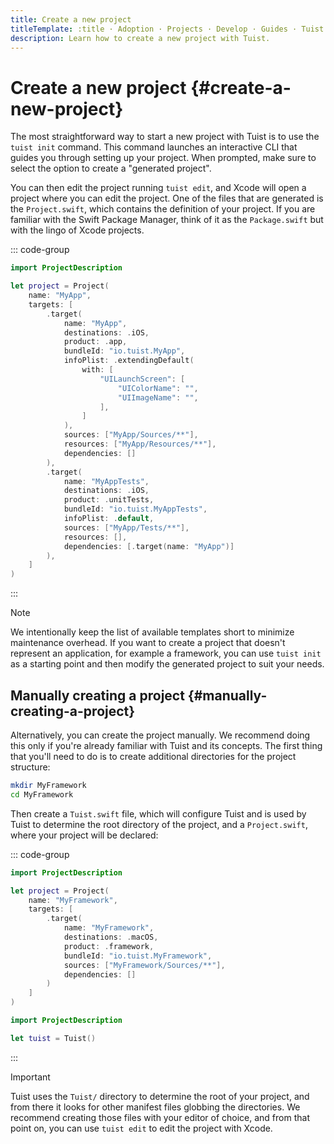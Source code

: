 ```yaml
---
title: Create a new project
titleTemplate: :title · Adoption · Projects · Develop · Guides · Tuist
description: Learn how to create a new project with Tuist.
---
```


# Create a new project {#create-a-new-project}

The most straightforward way to start a new project with Tuist is to use the `tuist init` command. This command launches an interactive CLI that guides you through setting up your project. When prompted, make sure to select the option to create a "generated project".

You can then <LocalizedLink href="/guides/develop/projects/editing">edit the project</LocalizedLink> running `tuist edit`, and Xcode will open a project where you can edit the project. One of the files that are generated is the `Project.swift`, which contains the definition of your project. If you are familiar with the Swift Package Manager, think of it as the `Package.swift` but with the lingo of Xcode projects.

::: code-group

```swift [Project.swift]
import ProjectDescription

let project = Project(
    name: "MyApp",
    targets: [
        .target(
            name: "MyApp",
            destinations: .iOS,
            product: .app,
            bundleId: "io.tuist.MyApp",
            infoPlist: .extendingDefault(
                with: [
                    "UILaunchScreen": [
                        "UIColorName": "",
                        "UIImageName": "",
                    ],
                ]
            ),
            sources: ["MyApp/Sources/**"],
            resources: ["MyApp/Resources/**"],
            dependencies: []
        ),
        .target(
            name: "MyAppTests",
            destinations: .iOS,
            product: .unitTests,
            bundleId: "io.tuist.MyAppTests",
            infoPlist: .default,
            sources: ["MyApp/Tests/**"],
            resources: [],
            dependencies: [.target(name: "MyApp")]
        ),
    ]
)
```

:::

> [!NOTE]
> We intentionally keep the list of available templates short to minimize maintenance overhead. If you want to create a project that doesn't represent an application, for example a framework, you can use `tuist init` as a starting point and then modify the generated project to suit your needs.

## Manually creating a project {#manually-creating-a-project}

Alternatively, you can create the project manually. We recommend doing this only if you're already familiar with Tuist and its concepts. The first thing that you'll need to do is to create additional directories for the project structure:

```bash
mkdir MyFramework
cd MyFramework
```

Then create a `Tuist.swift` file, which will configure Tuist and is used by Tuist to determine the root directory of the project, and a `Project.swift`, where your project will be declared:

::: code-group

```swift [Project.swift]
import ProjectDescription

let project = Project(
    name: "MyFramework",
    targets: [
        .target(
            name: "MyFramework",
            destinations: .macOS,
            product: .framework,
            bundleId: "io.tuist.MyFramework",
            sources: ["MyFramework/Sources/**"],
            dependencies: []
        )
    ]
)
```

```swift [Tuist.swift]
import ProjectDescription

let tuist = Tuist()
```

:::

> [!IMPORTANT]
> Tuist uses the `Tuist/` directory to determine the root of your project, and from there it looks for other manifest files globbing the directories. We recommend creating those files with your editor of choice, and from that point on, you can use `tuist edit` to edit the project with Xcode.
